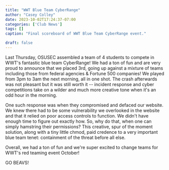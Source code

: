 ```yaml
---
title: "WWT Blue Team CyberRange"
author: "Casey Colley"
date: 2023-10-02T17:24:37-07:00
categories: ['Club News']
tags: []
caption: "Final scoreboard of WWT Blue Team CyberRange event."

draft: false
---
```


Last Thursday, OSUSEC assembled a team of 4 students to compete in WWT's fantastic blue team CyberRange! We had a ton of fun and are very proud to announce that we placed 3rd, going up against a mixture of teams including those from federal agencies & Fortune 500 companies! We played from 3pm to 3am the next morning, all in one shot. The crash afterwards was not pleasant but it was still worth it -- incident response and cyber competitions take on a wilder and much more creative tone when it's an odd hour in the morning.

One such response was when they compromised and defaced our website. We knew there had to be some vulnerability we overlooked in the website and that it relied on poor access controls to function. We didn't have enough time to figure out exactly how. So, why do that, when one can simply hamstring their permissions? This creative, spur of the moment solution, along with a tiny little chmod, paid credence to a very important blue team tenet: containment of the threat before all else.

Overall, we had a ton of fun and we're super excited to change teams for WWT's red teaming event October!

GO BEAVS!
